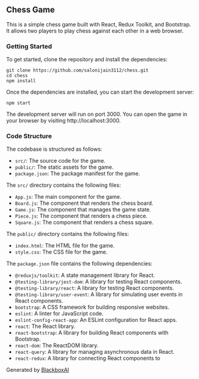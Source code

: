  ## Chess Game

This is a simple chess game built with React, Redux Toolkit, and Bootstrap. It allows two players to play chess against each other in a web browser.

### Getting Started

To get started, clone the repository and install the dependencies:

```
git clone https://github.com/salonijain3112/chess.git
cd chess
npm install
```

Once the dependencies are installed, you can start the development server:

```
npm start
```

The development server will run on port 3000. You can open the game in your browser by visiting http://localhost:3000.

### Code Structure

The codebase is structured as follows:

* `src/`: The source code for the game.
* `public/`: The static assets for the game.
* `package.json`: The package manifest for the game.

The `src/` directory contains the following files:

* `App.js`: The main component for the game.
* `Board.js`: The component that renders the chess board.
* `Game.js`: The component that manages the game state.
* `Piece.js`: The component that renders a chess piece.
* `Square.js`: The component that renders a chess square.

The `public/` directory contains the following files:

* `index.html`: The HTML file for the game.
* `style.css`: The CSS file for the game.

The `package.json` file contains the following dependencies:

* `@reduxjs/toolkit`: A state management library for React.
* `@testing-library/jest-dom`: A library for testing React components.
* `@testing-library/react`: A library for testing React components.
* `@testing-library/user-event`: A library for simulating user events in React components.
* `bootstrap`: A CSS framework for building responsive websites.
* `eslint`: A linter for JavaScript code.
* `eslint-config-react-app`: An ESLint configuration for React apps.
* `react`: The React library.
* `react-bootstrap`: A library for building React components with Bootstrap.
* `react-dom`: The ReactDOM library.
* `react-query`: A library for managing asynchronous data in React.
* `react-redux`: A library for connecting React components to

Generated by [BlackboxAI](https://www.useblackbox.ai)